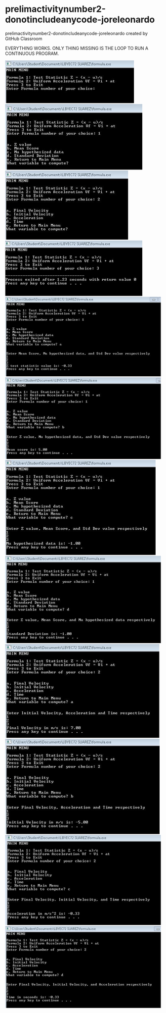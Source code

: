 # prelimactivitynumber2-donotincludeanycode-joreleonardo
prelimactivitynumber2-donotincludeanycode-joreleonardo created by GitHub Classroom

EVERYTHING WORKS. ONLY THING MISSING IS THE LOOP TO RUN A CONTINUOUS PROGRAM.

![](Capture1.JPG)
![](Capture2.JPG)
![](Capture3.JPG)
![](Capture4.JPG)
![](Capture1a.JPG)
![](Capture1b.JPG)
![](Capture1c.JPG)
![](Capture1d.JPG)
![](Capture2a.JPG)
![](Capture2b.JPG)
![](Capture2c.JPG)
![](Capture2d.JPG)
